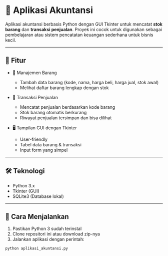 # 💼 Aplikasi Akuntansi

Aplikasi akuntansi berbasis Python dengan GUI Tkinter untuk mencatat **stok barang** dan **transaksi penjualan**. Proyek ini cocok untuk digunakan sebagai pembelajaran atau sistem pencatatan keuangan sederhana untuk bisnis kecil.

---

## 🧩 Fitur

- 🛒 Manajemen Barang
  - Tambah data barang (kode, nama, harga beli, harga jual, stok awal)
  - Melihat daftar barang lengkap dengan stok

- 💸 Transaksi Penjualan
  - Mencatat penjualan berdasarkan kode barang
  - Stok barang otomatis berkurang
  - Riwayat penjualan tersimpan dan bisa dilihat

- 🖥️ Tampilan GUI dengan Tkinter
  - User-friendly
  - Tabel data barang & transaksi
  - Input form yang simpel

---

## 🛠 Teknologi

- Python 3.x
- Tkinter (GUI)
- SQLite3 (Database lokal)

---

## 🚀 Cara Menjalankan

1. Pastikan Python 3 sudah terinstal
2. Clone repositori ini atau download zip-nya
3. Jalankan aplikasi dengan perintah:

```bash
python aplikasi_akuntansi.py

